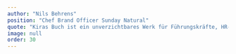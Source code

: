 ```yaml
---
author: "Nils Behrens"
position: "Chef Brand Officer Sunday Natural"
quote: "Kiras Buch ist ein unverzichtbares Werk für Führungskräfte, HR-Verantwortliche, Mitarbeiter und Selbstständige, die die Zukunft der Arbeit aktiv mitgestalten wollen. Ihr Buch bietet nicht nur tiefe Einblicke, sondern auch praktische Lösungen, die in jedem Arbeitsumfeld Anwendung finden können. Ein brillanter Leitfaden für die Zukunft der Arbeit."
image: null
order: 30
---
```

